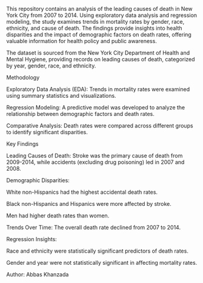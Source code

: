 This repository contains an analysis of the leading causes of death in New York City from 2007 to 2014. Using exploratory data analysis and regression modeling, the study examines trends in mortality rates by gender, race, ethnicity, and cause of death. The findings provide insights into health disparities and the impact of demographic factors on death rates, offering valuable information for health policy and public awareness.

The dataset is sourced from the New York City Department of Health and Mental Hygiene, providing records on leading causes of death, categorized by year, gender, race, and ethnicity.

Methodology

Exploratory Data Analysis (EDA): Trends in mortality rates were examined using summary statistics and visualizations.

Regression Modeling: A predictive model was developed to analyze the relationship between demographic factors and death rates.

Comparative Analysis: Death rates were compared across different groups to identify significant disparities.

Key Findings

Leading Causes of Death: Stroke was the primary cause of death from 2009-2014, while accidents (excluding drug poisoning) led in 2007 and 2008.

Demographic Disparities:

White non-Hispanics had the highest accidental death rates.

Black non-Hispanics and Hispanics were more affected by stroke.

Men had higher death rates than women.

Trends Over Time: The overall death rate declined from 2007 to 2014.

Regression Insights:

Race and ethnicity were statistically significant predictors of death rates.

Gender and year were not statistically significant in affecting mortality rates.

Author: Abbas Khanzada
